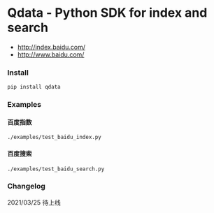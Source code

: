 # Qdata - Python SDK for index and search

* http://index.baidu.com/
* http://www.baidu.com/

### Install

```shell script
pip install qdata 
```

### Examples

#### 百度指数
`./examples/test_baidu_index.py`

#### 百度搜索
`./examples/test_baidu_search.py`


### Changelog

2021/03/25 待上线
